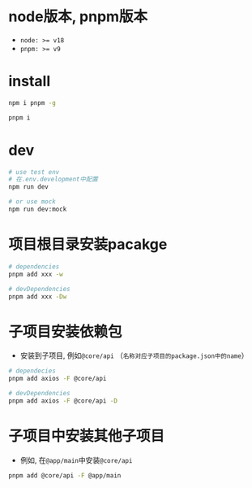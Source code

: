 # node版本, pnpm版本

- `node: >= v18`
- `pnpm: >= v9`

# install

```bash
npm i pnpm -g

pnpm i
```

# dev

```bash
# use test env
# 在.env.development中配置
npm run dev

# or use mock
npm run dev:mock
```

# 项目根目录安装pacakge

```bash
# dependencies
pnpm add xxx -w

# devDependencies
pnpm add xxx -Dw
```

# 子项目安装依赖包

- 安装到子项目, 例如`@core/api` （`名称对应子项目的package.json中的name`）

```bash
# dependecies
pnpm add axios -F @core/api

# devDependencies
pnpm add axios -F @core/api -D
````

# 子项目中安装其他子项目

- 例如, 在`@app/main`中安装`@core/api`

```bash
pnpm add @core/api -F @app/main
```